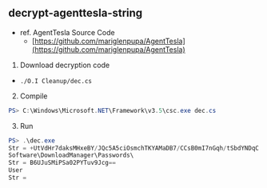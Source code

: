 ## decrypt-agenttesla-string
- ref. AgentTesla Source Code
  - [https://github.com/mariglenpupa/AgentTesla](https://github.com/mariglenpupa/AgentTesla)

1. Download decryption code
  - `./O.I Cleanup/dec.cs`

2. Compile
```powershell
PS> C:\Windows\Microsoft.NET\Framework\v3.5\csc.exe dec.cs
```

3. Run
```powershell
PS> .\dec.exe
Str = +UtVdHr7daksMHxeBY/JQc5A5ciOsmchTKYAMaDB7/CCsB0mI7nGqh/tSbdYNDqC
Software\DownloadManager\Passwords\
Str = B6UJuSMiPSa02PYTuv9Jcg==
User
Str =
```

